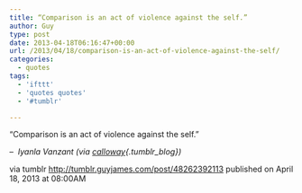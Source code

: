 ```yaml
---
title: “Comparison is an act of violence against the self.”
author: Guy
type: post
date: 2013-04-18T06:16:47+00:00
url: /2013/04/18/comparison-is-an-act-of-violence-against-the-self/
categories:
  - quotes
tags:
  - 'ifttt'
  - 'quotes quotes'
  - '#tumblr'

---
```

“Comparison is an act of violence against the self.”

&#8211; _<span class="Apple-style-span"> Iyanla Vanzant</span> (via [calloway][1]{.tumblr_blog})_

via tumblr http://tumblr.guyjames.com/post/48262392113 published on April 18, 2013 at 08:00AM

 [1]: http://calloway.tumblr.com/